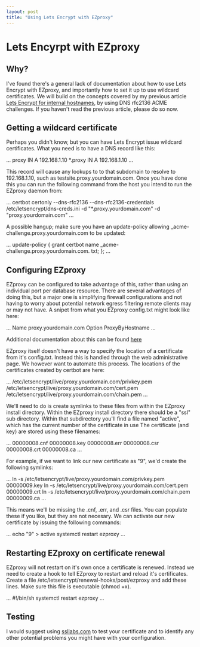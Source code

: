 ```yaml
---
layout: post
title: "Using Lets Encrypt with EZproxy"
---
```

# Lets Encyrpt with EZproxy

## Why?
I've found there's a general lack of documentation about how to use Lets Encrypt with EZproxy, and importantly how to set it up to use wildcard certificates. We will build on the concepts covered
by my previous article <a href="/2021/06/01/letsencrypt.html">Lets Encrypt for internal hostnames</a>, by using DNS rfc2136 ACME challenges. If you haven't read the previous article, please do so now.

## Getting a wildcard certificate
Perhaps you didn't know, but you can have Lets Encrypt issue wildcard certificates. What you need is to have a DNS record like this:

...
proxy		IN	A	192.168.1.10
*.proxy		IN	A	192.168.1.10
...

This record will cause any lookups to to that subdomain to resolve to 192.168.1.10, such as testsite.proxy.yourdomain.com. Once you have done this you can run the following command from the host you
intend to run the EZproxy daemon from:

...
certbot certonly --dns-rfc2136 --dns-rfc2136-credentials /etc/letsencrypt/dns-creds.ini -d "*.proxy.yourdomain.com" -d "proxy.yourdomain.com"
...

A possible hangup; make sure you have an update-policy allowing _acme-challenge.proxy.yourdomain.com to be updated:

...
update-policy {
	grant certbot name _acme-challenge.proxy.yourdomain.com. txt;
};
...

## Configuring EZproxy
EZproxy can be configured to take advantage of this, rather than using an individual port per database resource. There are several advantages of doing this, but a major one is simplifying firewall configurations
and not having to worry about potential network egress filtering remote clients may or may not have. A snipet from what you EZproxy config.txt might look like here:

...
Name proxy.yourdomain.com
Option ProxyByHostname
...

Additional documentation about this can be found <a href=https://help.oclc.org/Library_Management/EZproxy/EZproxy_configuration/Migrate_to_Proxy_by_Hostname>here</a>

EZproxy itself doesn't have a way to specify the location of a certificate from it's config.txt. Instead this is handled through the web administrative page. We however want to automate
this process. The locations of the certificates created by certbot are here:

...
/etc/letsencrypt/live/proxy.yourdomain.com/privkey.pem
/etc/letsencrypt/live/proxy.yourdomain.com/cert.pem
/etc/letsencrypt/live/proxy.yourdomain.com/chain.pem
...

We'll need to do is create symlinks to these files from within the EZproxy install directory. Within the EZproxy install directory there should be a "ssl" sub directory. Within that
subdirectory you'll find a file named "active", which has the current number of the certificate in use  The certificate (and key) are stored using these filenames:

...
00000008.cnf
00000008.key
00000008.err
00000008.csr
00000008.crt
00000008.ca
...

For example, if we want to link our new certificate as "9", we'd create the following symlinks:

...
ln -s /etc/letsencrypt/live/proxy.yourdomain.com/privkey.pem 00000009.key
ln -s /etc/letsencrypt/live/proxy.yourdomain.com/cert.pem 00000009.crt
ln -s /etc/letsencrypt/live/proxy.yourdomain.com/chain.pem 00000009.ca
...

This means we'll be missing the .cnf, .err, and .csr files. You can populate these if you like, but they are not necesary. We can activate our new certificate by issuing the following commands:

...
echo "9" > active
systemctl restart ezproxy
...

## Restarting EZproxy on certificate renewal
EZproxy will not restart on it's own once a certificate is renewed. Instead we need to create a hook to tell EZproxy to restart and reload it's certificates. Create a file /etc/letsencrypt/renewal-hooks/post/ezproxy
and add these lines. Make sure this file is executable (chmod +x).

...
#!/bin/sh
systemctl restart ezproxy
...

## Testing
I would suggest using <a href="https://www.ssllabs.com/ssltest/index.html">ssllabs.com</a> to test your certificate and to identify any other potential problems you might have with your configuration.
